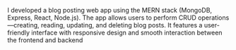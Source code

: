 I developed a blog posting web app using the MERN stack (MongoDB, Express, React, Node.js). The app allows users to perform CRUD operations—creating, reading, updating, and deleting blog posts. It features a user-friendly interface with responsive design and smooth interaction between the frontend and backend
